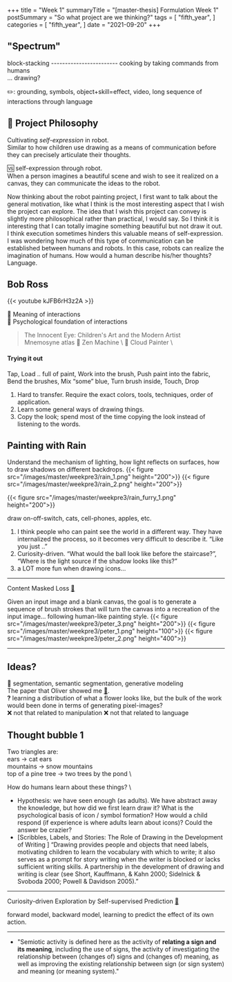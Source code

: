 +++
title = "Week 1"
summaryTitle = "[master-thesis] Formulation Week 1"
postSummary = "So what project are we thinking?"
tags = [
    "fifth_year",
]
categories = [
    "fifth_year",
]
date = "2021-09-20"
+++

## "Spectrum"
block-stacking ------------------------ cooking by taking commands from humans \
... drawing?

✏️: grounding, symbols, object+skill=effect, video, long sequence of interactions through language

## 💭 Project Philosophy 

Cultivating *self-expression* in robot. \
Similar to how children use drawing as a means of communication before they can precisely articulate their thoughts. 

🆚 self-expression through robot. \
When a person  imagines a beautiful scene and wish to see it realized on a canvas, they can communicate the ideas to the robot. 

Now thinking about the robot painting project, I first want to talk about the general motivation, like what I think is the most interesting aspect that I wish the project can explore. The idea that I wish this project can convey is slightly more philosophical rather than practical, I would say. So I think it is interesting that I can totally imagine something beautiful but not draw it out. I think execution sometimes hinders this valuable means of self-expression. I was wondering how much of this type of communication can be established between humans and robots. In this case, robots can realize the imagination of humans. How would a human describe his/her thoughts? Language. 



## Bob Ross

{{< youtube kJFB6rH3z2A >}}

💭 Meaning of interactions \
💭 Psychological foundation of interactions 
> The Innocent Eye: Children's Art and the Modern Artist \
> Mnemosyne atlas
💭 Zen Machine \ 
💭 Cloud Painter \ 

#### Trying it out
Tap, Load .. full of paint, Work into the brush, Push paint into the fabric, Bend the brushes, Mix “some” blue, Turn brush inside, Touch, Drop

1. Hard to transfer. Require the exact colors, tools, techniques, order of application.
2. Learn some general ways of drawing things. 
3. Copy the look; spend most of the time copying the look instead of listening to the words.


## Painting with Rain
Understand the mechanism of lighting, how light reflects on surfaces, how to draw shadows on different backdrops.
{{< figure src="/images/master/weekpre3/rain_1.png" height="200">}}
{{< figure src="/images/master/weekpre3/rain_2.png" height="200">}}

{{< figure src="/images/master/weekpre3/rain_furry_1.png" height="200">}}

draw on-off-switch, cats, cell-phones, apples, etc.  

1. I think people who can paint see the world in a different way. They have internalized the process, so it becomes very difficult to describe it. “Like you just ..” 
2. Curiosity-driven. 
“What would the ball look like before the staircase?”, “Where is the light source if the shadow looks like this?” 
3. a LOT more fun when drawing icons...

---
Content Masked Loss [📃](https://arxiv.org/abs/2012.10043)

Given an input image and a blank canvas, the goal is to generate a sequence of brush strokes that will turn the canvas into a recreation of the input image… following human-like painting style.
{{< figure src="/images/master/weekpre3/peter_3.png" height="200">}}
{{< figure src="/images/master/weekpre3/peter_1.png" height="100">}}
{{< figure src="/images/master/weekpre3/peter_2.png" height="400">}}


---

## Ideas?
🤔 segmentation, semantic segmentation, generative modeling \
The paper that Oliver showed me [📃](https://arxiv.org/abs/1903.07291). \
**?** learning a distribution of what a flower looks like, but the bulk of the work would been done in terms of generating pixel-images? \
❌ not that related to manipulation
❌ not that related to language

## Thought bubble 1

Two triangles are: \
ears → cat ears \
mountains → snow mountains \
top of a pine tree → two trees by the pond \

How do humans learn about these things? \
- Hypothesis: we have seen enough (as adults). We have abstract away the knowledge, but how did we first learn draw it?
What is the psychological basis of icon / symbol formation? How would a child respond (if experience is where adults learn about icons)? Could the answer be crazier?
- [Scribbles, Labels, and Stories: The Role of Drawing in the Development of Writing ] “Drawing provides people and objects that need labels, motivating children to learn the vocabulary with which to write; it also serves as a prompt for story writing when the writer is blocked or lacks sufficient writing skills. A partnership in the development of drawing and writing is clear (see Short, Kauffmann, & Kahn 2000; Sidelnick & Svoboda 2000; Powell & Davidson 2005).”

---
Curiosity-driven Exploration by Self-supervised Prediction [📃](https://arxiv.org/abs/1705.05363)

forward model, backward model, learning to predict the effect of its own action.

---

- "Semiotic activity is defined here as the activity of **relating a sign and its meaning**, including the use of signs, the activity of investigating the relationship between (changes of) signs and (changes of) meaning, as well as improving the existing relationship between sign (or sign system) and meaning (or meaning system)."